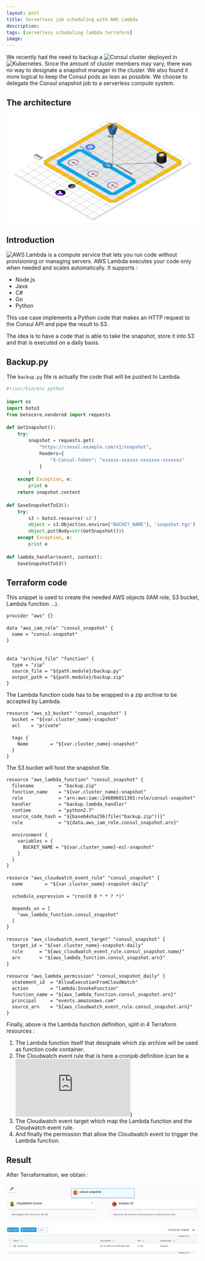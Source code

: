 ```yaml
---
layout: post
title: Serverless job scheduling with AWS Lambda
description: 
tags: [serverless scheduling lambda terraform]
image:
---
```


We recently had the need to backup a ![Consul](https://www.consul.io/) cluster deployed in ![Kubernetes](https://kubernetes.io/). Since the amount of cluster members may vary, there was no way to designate a snapshot manager in the cluster. We also found it more logical to keep the Consul pods as lean as possible.
We choose to delegate the Consul snapshot job to a serverless compute system.

## The architecture

![terraform-module-esl-consul.png](https://github.com/julienlevasseur/jekyll-theme-basically-basic/blob/master/images/2018-04-24-serverless-job-scheduling-with-lambda/terraform-module-esl-consul.png)

## Introduction

![AWS Lambda](https://aws.amazon.com/lambda/) is a compute service that lets you run code without provisioning or managing servers. AWS Lambda executes your code only when needed and scales automatically.
It supports :

* Node.js
* Java
* C#
* Go
* Python

This use case implements a Python code that makes an HTTP request to the Consul API and pipe the result to S3.

The idea is to have a code that is able to take the snapshot, store it into S3 and that is executed on a daily basis.

## Backup.py

The `backup.py` file is actually the code that will be pushed to Lambda.

```python
#!/usr/bin/env python

import os
import boto3
from botocore.vendored import requests

def GetSnapshot():
    try:
        snapshot = requests.get(
            "https://consul.example.com/v1/snapshot",
            headers={
                "X-Consul-Token": "xxxxxx-xxxxxx-xxxxxxx-xxxxxxx"
            }
        )
    except Exception, e:
        print e
    return snapshot.content

def SaveSnapshotToS3():
    try:
        s3 = boto3.resource('s3')
        object = s3.Object(os.environ["BUCKET_NAME"], 'snapshot.tgz')
        object.put(Body=str(GetSnapshot()))
    except Exception, e:
        print e

def lambda_handler(event, context):
    SaveSnapshotToS3()
```

## Terraform code

This snippet is used to create the needed AWS objects (IAM role, S3 bucket, Lambda function ...).

```
provider "aws" {}

data "aws_iam_role" "consul_snapshot" {
  name = "consul-snapshot"
}


data "archive_file" "function" {
  type = "zip"
  source_file = "${path.module}/backup.py"
  output_path = "${path.module}/backup.zip"
}
```

The Lambda function code has to be wrapped in a zip archive to be accepted by Lambda.

```
resource "aws_s3_bucket" "consul_snapshot" {
  bucket = "${var.cluster_name}-snapshot"
  acl    = "private"

  tags {
    Name        = "${var.cluster_name}-snapshot"
  }
}
```

The S3 bucket will host the snapshot file.

```
resource "aws_lambda_function" "consul_snapshot" {
  filename         = "backup.zip"
  function_name    = "${var.cluster_name}-snapshot"
  role             = "arn:aws:iam::246806011301:role/consul-snapshot"
  handler          = "backup.lambda_handler"
  runtime          = "python2.7"
  source_code_hash = "${base64sha256(file("backup.zip"))}"
  role             = "${data.aws_iam_role.consul_snapshot.arn}"

  environment {
    variables = { 
      BUCKET_NAME = "${var.cluster_name}-esl-snapshot"
    }   
  }
}

resource "aws_cloudwatch_event_rule" "consul_snapshot" {
  name        = "${var.cluster_name}-snapshot-daily"

  schedule_expression = "cron(0 0 * * ? *)"

  depends_on = [ 
    "aws_lambda_function.consul_snapshot"
  ]
}

resource "aws_cloudwatch_event_target" "consul_snapshot" {
  target_id = "${var.cluster_name}-snapshot-daily"
  rule      = "${aws_cloudwatch_event_rule.consul_snapshot.name}"
  arn       = "${aws_lambda_function.consul_snapshot.arn}"
}

resource "aws_lambda_permission" "consul_snapshot_daily" {
  statement_id  = "AllowExecutionFromCloudWatch"
  action        = "lambda:InvokeFunction"
  function_name = "${aws_lambda_function.consul_snapshot.arn}"
  principal     = "events.amazonaws.com"
  source_arn    = "${aws_cloudwatch_event_rule.consul_snapshot.arn}"
}
```

Finally, above is the Lambda function definition, split in 4 Terraform resources :

1. The Lambda function itself that designate which zip archive will be used as function code container.
2. The Cloudwatch event rule that is here a cronjob definition (can be a ![`rate`](https://docs.aws.amazon.com/AmazonCloudWatch/latest/events/ScheduledEvents.html))
3. The Cloudwatch event target which map the Lambda function and the Cloudwatch event rule.
4. And finally the permission that allow the Cloudwatch event to trigger the Lambda function.

## Result

After Terraformation, we obtain :

![terraform-module-esl-consul.png](https://github.com/julienlevasseur/jekyll-theme-basically-basic/blob/master/images/2018-04-24-serverless-job-scheduling-with-lambda/lambda_function_aw_console_view.png)


![terraform-module-esl-consul.png](https://github.com/julienlevasseur/jekyll-theme-basically-basic/blob/master/images/2018-04-24-serverless-job-scheduling-with-lambda/lambda_function_s3_object.png)
